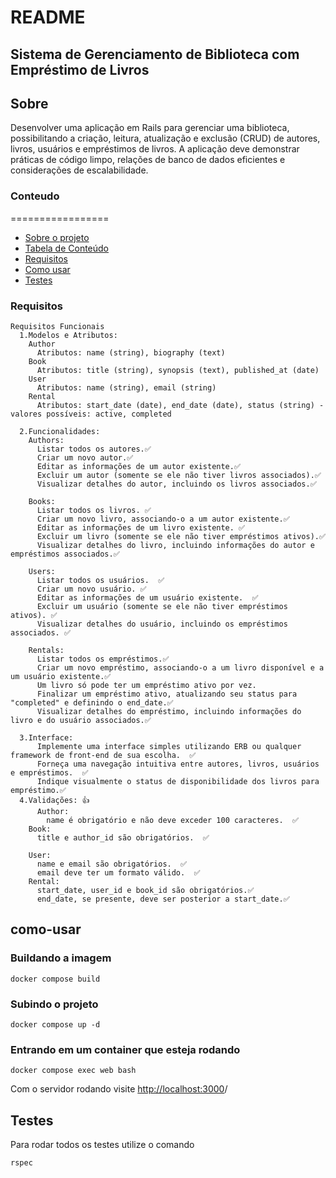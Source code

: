 # README

## Sistema de Gerenciamento de Biblioteca com Empréstimo de Livros

## Sobre
Desenvolver uma aplicação em Rails para gerenciar uma biblioteca, possibilitando a criação, leitura, atualização e exclusão (CRUD) de autores, livros, usuários e empréstimos de livros. A aplicação deve demonstrar práticas de código limpo, relações de banco de dados eficientes e considerações de escalabilidade.


### Conteudo
=================
 
   * [Sobre o projeto](#sobre)
   * [Tabela de Conteúdo](#conteudo)
   * [Requisitos](#requisitos)
   * [Como usar](#como-usar)
   * [Testes](#testes)
 

### Requisitos
```YML
Requisitos Funcionais
  1.Modelos e Atributos:
    Author
      Atributos: name (string), biography (text)
    Book
      Atributos: title (string), synopsis (text), published_at (date)
    User
      Atributos: name (string), email (string)
    Rental
      Atributos: start_date (date), end_date (date), status (string) - valores possíveis: active, completed

  2.Funcionalidades:
    Authors:
      Listar todos os autores.✅
      Criar um novo autor.✅
      Editar as informações de um autor existente.✅
      Excluir um autor (somente se ele não tiver livros associados).✅
      Visualizar detalhes do autor, incluindo os livros associados.✅
  
    Books:
      Listar todos os livros. ✅
      Criar um novo livro, associando-o a um autor existente.✅
      Editar as informações de um livro existente. ✅
      Excluir um livro (somente se ele não tiver empréstimos ativos).✅
      Visualizar detalhes do livro, incluindo informações do autor e empréstimos associados.✅
  
    Users:
      Listar todos os usuários.  ✅
      Criar um novo usuário. ✅
      Editar as informações de um usuário existente.  ✅
      Excluir um usuário (somente se ele não tiver empréstimos ativos). ✅
      Visualizar detalhes do usuário, incluindo os empréstimos associados. ✅
  
    Rentals:
      Listar todos os empréstimos.✅
      Criar um novo empréstimo, associando-o a um livro disponível e a um usuário existente.✅
      Um livro só pode ter um empréstimo ativo por vez.
      Finalizar um empréstimo ativo, atualizando seu status para "completed" e definindo o end_date.✅
      Visualizar detalhes do empréstimo, incluindo informações do livro e do usuário associados.✅
    
  3.Interface:
      Implemente uma interface simples utilizando ERB ou qualquer framework de front-end de sua escolha.  ✅
      Forneça uma navegação intuitiva entre autores, livros, usuários e empréstimos.  ✅
      Indique visualmente o status de disponibilidade dos livros para empréstimo.✅
  4.Validações: 👍
      Author:
        name é obrigatório e não deve exceder 100 caracteres.  ✅
    Book:
      title e author_id são obrigatórios.  ✅
      
    User:
      name e email são obrigatórios.  ✅
      email deve ter um formato válido.  ✅
    Rental:
      start_date, user_id e book_id são obrigatórios.✅
      end_date, se presente, deve ser posterior a start_date.✅
```
## como-usar

### Buildando a imagem
```docker compose build```

### Subindo o projeto
```docker compose up -d```

### Entrando em um container que esteja rodando
```docker compose exec web bash```

Com o servidor rodando visite [http://localhost:3000](http://localhost:3000)/

## Testes
Para rodar todos os testes utilize o comando 
~~~ruby
rspec
~~~
